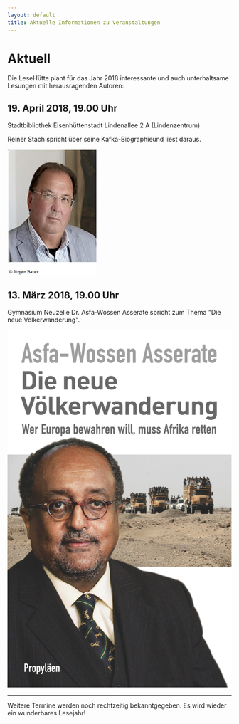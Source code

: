 ```yaml
---
layout: default
title: Aktuelle Informationen zu Veranstaltungen
---
```


# Aktuell

Die LeseHütte plant für das Jahr 2018 interessante und auch unterhaltsame Lesungen mit herausragenden Autoren:


## 19. April 2018, 19.00 Uhr

Stadtbibliothek Eisenhüttenstadt
Lindenallee 2 A (Lindenzentrum)

Reiner Stach
spricht über seine Kafka-Biographieund liest daraus.

![Reiner Stach](/assets/Stach/reiner.jpg)


## 13. März 2018, 19.00 Uhr

Gymnasium Neuzelle
Dr. Asfa-Wossen Asserate spricht zum Thema "Die neue Völkerwanderung".

![Cover](/assets/Asserate/cover.jpeg)

* * * * *

Weitere Termine werden noch rechtzeitig bekanntgegeben.
Es wird wieder ein wunderbares Lesejahr!
